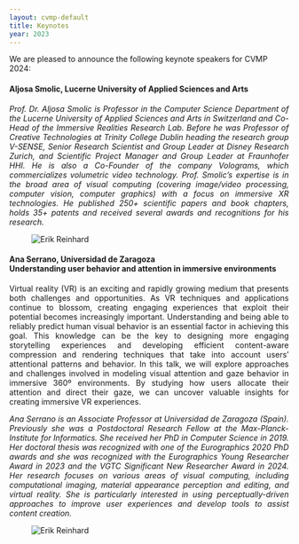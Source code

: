 ```yaml
---
layout: cvmp-default
title: Keynotes
year: 2023
---
```


We are pleased to announce the following keynote speakers for CVMP 2024:

<a name="AS" />
<div class="row">
<div class="col-xs-12 col-sm-7 col-md-8 col-lg-9" markdown="1" style="text-align: justify">

#### Aljosa Smolic, Lucerne University of Applied Sciences and Arts <br> 

[//]: # (We are witnessing an impressive pace of innovation happening in the generative AI space. 2D image domain is often at the frontier of this innovation followed by trends to extend the success to domains such as videos or 3D. While they seem as different domains, one can argue that these domains are in fact very much connected. In this talk, I will talk about some recent efforts that leverage the knowledge of foundational models trained for a particular domain to address tasks in other domains. I will also present thoughts around future opportunities that can leverage this tight connection to go towards universal generation models.)

*Prof. Dr. Aljosa Smolic is Professor in the Computer Science Department of the Lucerne University of Applied Sciences and Arts in Switzerland and Co-Head of the Immersive Realities Research Lab. Before he was Professor of Creative Technologies at Trinity College Dublin heading the research group V-SENSE, Senior Research Scientist and Group Leader at Disney Research Zurich, and Scientific Project Manager and Group Leader at Fraunhofer HHI. He is also a Co-Founder of the company Volograms, which commercializes volumetric video technology. Prof. Smolic’s expertise is in the broad area of visual computing (covering image/video processing, computer vision, computer graphics) with a focus on immersive XR technologies. He published 250+ scientific papers and book chapters, holds 35+ patents and received several awards and recognitions for his research.*

</div>

<figure class="col-xs-6 col-sm-5 col-md-4 col-lg-3">
  <img src="{{site.url}}/img/2024/keynotes/Aljosa_Smolic.jpg" class="img-responsive img-thumbnail" alt="Erik Reinhard" title="Erik Reinhard">
</figure>

</div>

<a name="AS" />
<div class="row">
<div class="col-xs-12 col-sm-7 col-md-8 col-lg-9" markdown="1" style="text-align: justify">

#### Ana Serrano, Universidad de Zaragoza <br> Understanding user behavior and attention in immersive environments

Virtual reality (VR) is an exciting and rapidly growing medium that presents both challenges and opportunities. As VR techniques and applications continue to blossom, creating engaging experiences that exploit their potential becomes increasingly important. Understanding and being able to reliably predict human visual behavior is an essential factor in achieving this goal. This knowledge can be the key to designing more engaging storytelling experiences and developing efficient content-aware compression and rendering techniques that take into account users’ attentional patterns and behavior. In this talk, we will explore approaches and challenges involved in modeling visual attention and gaze behavior in immersive 360º environments. By studying how users allocate their attention and direct their gaze, we can uncover valuable insights for creating immersive VR experiences.

*Ana Serrano is an Associate Professor at Universidad de Zaragoza (Spain). Previously she was a Postdoctoral Research Fellow at the Max-Planck-Institute for Informatics. She received her PhD in Computer Science in 2019. Her doctoral thesis was recognized with one of the Eurographics 2020 PhD awards and she was recognized with the Eurographics Young Researcher Award in 2023 and the VGTC Significant New Researcher Award in 2024. Her research focuses on various areas of visual computing, including computational imaging, material appearance perception and editing, and virtual reality. She is particularly interested in using perceptually-driven approaches to improve user experiences and develop tools to assist content creation.*

</div>

<figure class="col-xs-6 col-sm-5 col-md-4 col-lg-3">
  <img src="{{site.url}}/img/2024/keynotes/AnaSerrano.png" class="img-responsive img-thumbnail" alt="Erik Reinhard" title="Erik Reinhard">
</figure>

</div>



